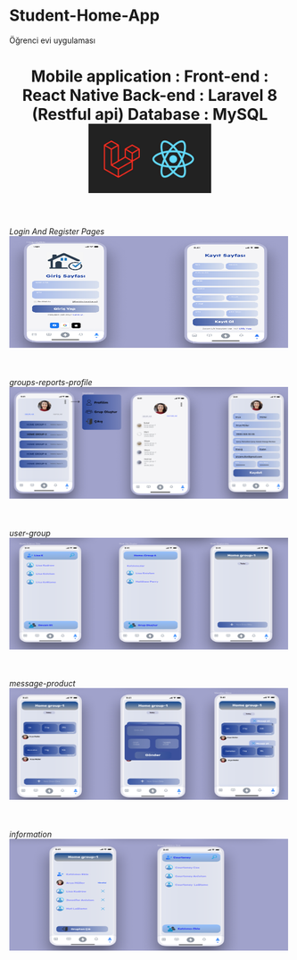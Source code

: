 # Student-Home-App
Öğrenci evi uygulaması

<h1 align="center">
Mobile application :
            Front-end : React Native
            Back-end  : Laravel 8 (Restful api)
            Database  : MySQL
<br>
  <img src="./Client/assets/react_native_laravel.jpg" alt="" width="220">
<br>
<br>
</h1>

<h6>
  Login And Register Pages
<br>
  <img src="./Design - Figma/login-register.png" alt="" height="200px" width="500px">
<br>
<br>
</h6>
<h6>
  groups-reports-profile
<br>
  <img src="./Design - Figma/groups-reports-profile.png" alt="" height="200px" width="500px">
<br>
<br>
</h6>
<h6>
  user-group
<br>
  <img src="./Design - Figma/user-group.png" alt="" height="200px" width="500px">
<br>
<br>
</h6>
<h6>
  message-product
<br>
  <img src="./Design - Figma/message-product.png" alt="" height="200px" width="500px">
<br>
<br>
</h6>
<h6>
  information
<br>
  <img src="./Design - Figma/information.png" alt="" height="200px" width="500px">
<br>
<br>
</h6>
